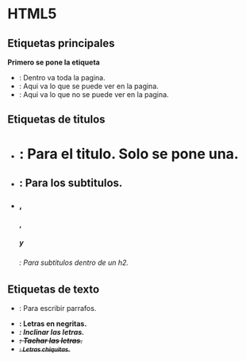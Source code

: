 # HTML5

## Etiquetas principales

**Primero se pone la etiqueta <DOCTYPE html>**

- <html>: Dentro va toda la pagina.
- <body>: Aqui va lo que se puede ver en la pagina.
- <head>: Aqui va lo que no se puede ver en la pagina.

## Etiquetas de titulos

- <h1>: Para el titulo. Solo se pone una.
- <h2>: Para los subtitulos.
- <h3>,<h4>,<h5> y <h6>: Para subtitulos dentro de un h2.  

## Etiquetas de texto

- <p>: Para escribir parrafos.
- <b>: Letras en negritas.
- <i>: Inclinar las letras.
- <strike>: Tachar las letras. 
- <small>: Letras chiquitas.